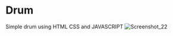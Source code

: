 # Drum
Simple drum using HTML CSS and JAVASCRIPT
![Screenshot_22](https://user-images.githubusercontent.com/87069619/166462252-8b1e3583-d772-444a-92db-0ee9931aa018.png)
